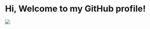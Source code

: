 # Hi, Welcome to my GitHub profile!
![](https://raw.githubusercontent.com/vemian/vemian.github.io/master/images/gh-vemian1.jpg)
